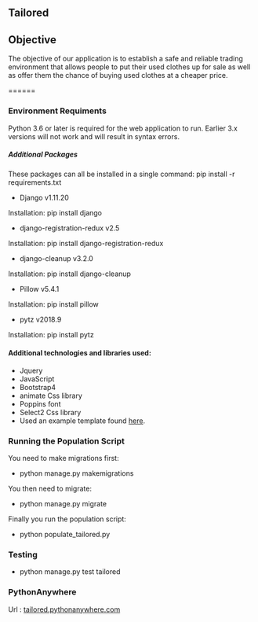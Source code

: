 Tailored
------

## Objective
The objective of our application is to establish a safe and reliable trading environment that allows people to put their used clothes up for sale as well as offer them the chance of buying used clothes at a cheaper price.

======

### Environment Requiments
Python 3.6 or later is required for the web application to run. Earlier 3.x versions will not work and will result in syntax errors.


##### Additional Packages
These packages can all be installed in a single command: pip install -r requirements.txt

- Django v1.11.20

Installation: pip install django

- django-registration-redux v2.5

Installation: pip install django-registration-redux

- django-cleanup v3.2.0

Installation: pip install django-cleanup

- Pillow v5.4.1

Installation: pip install pillow

- pytz v2018.9

Installation: pip install pytz


#### Additional technologies and libraries used:
- Jquery
- JavaScript
- Bootstrap4
- animate Css library
- Poppins font
- Select2 Css library
- Used an example template found [here](https://colorlib.com/preview/theme/karl/index.html).


### Running the Population Script
You need to make migrations first:
- python manage.py makemigrations

You then need to migrate:
- python manage.py migrate

Finally you run the population script:
- python populate_tailored.py


### Testing
-	python manage.py test tailored


### PythonAnywhere
Url :  [tailored.pythonanywhere.com](https://tailored.pythonanywhere.com)